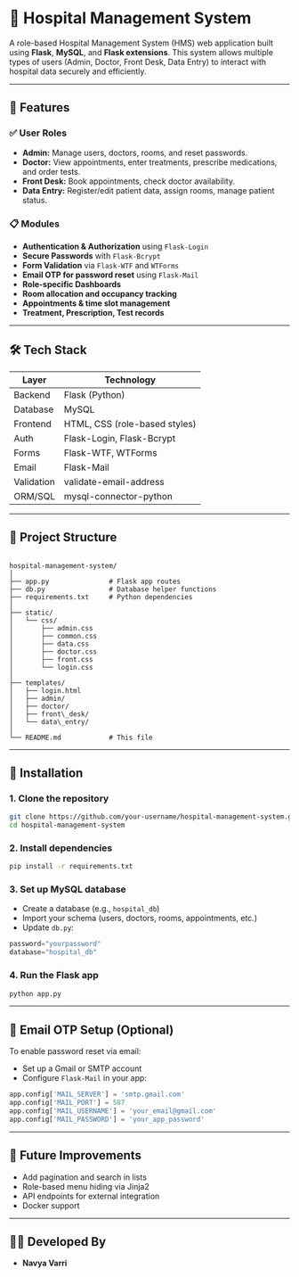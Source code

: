 # 🏥 Hospital Management System

A role-based Hospital Management System (HMS) web application built using **Flask**, **MySQL**, and **Flask extensions**. This system allows multiple types of users (Admin, Doctor, Front Desk, Data Entry) to interact with hospital data securely and efficiently.

---

## 🚀 Features

### ✅ User Roles
- **Admin:** Manage users, doctors, rooms, and reset passwords.
- **Doctor:** View appointments, enter treatments, prescribe medications, and order tests.
- **Front Desk:** Book appointments, check doctor availability.
- **Data Entry:** Register/edit patient data, assign rooms, manage patient status.

### 📋 Modules
- **Authentication & Authorization** using `Flask-Login`
- **Secure Passwords** with `Flask-Bcrypt`
- **Form Validation** via `Flask-WTF` and `WTForms`
- **Email OTP for password reset** using `Flask-Mail`
- **Role-specific Dashboards**
- **Room allocation and occupancy tracking**
- **Appointments & time slot management**
- **Treatment, Prescription, Test records**

---

## 🛠 Tech Stack

| Layer        | Technology |
|--------------|------------|
| Backend      | Flask (Python) |
| Database     | MySQL |
| Frontend     | HTML, CSS (role-based styles) |
| Auth         | Flask-Login, Flask-Bcrypt |
| Forms        | Flask-WTF, WTForms |
| Email        | Flask-Mail |
| Validation   | validate-email-address |
| ORM/SQL      | mysql-connector-python |

---

## 📁 Project Structure

```

hospital-management-system/
│
├── app.py               # Flask app routes
├── db.py                # Database helper functions
├── requirements.txt     # Python dependencies
│
├── static/
│   └── css/
│       ├── admin.css
│       ├── common.css
│       ├── data.css
│       ├── doctor.css
│       ├── front.css
│       └── login.css
│
├── templates/
│   ├── login.html
│   ├── admin/
│   ├── doctor/
│   ├── front\_desk/
│   └── data\_entry/
│
└── README.md            # This file

````

---

## 🔧 Installation

### 1. Clone the repository
```bash
git clone https://github.com/your-username/hospital-management-system.git
cd hospital-management-system
````

### 2. Install dependencies

```bash
pip install -r requirements.txt
```

### 3. Set up MySQL database

* Create a database (e.g., `hospital_db`)
* Import your schema (users, doctors, rooms, appointments, etc.)
* Update `db.py`:

```python
password="yourpassword"
database="hospital_db"
```

### 4. Run the Flask app

```bash
python app.py
```

---

## 📧 Email OTP Setup (Optional)

To enable password reset via email:

* Set up a Gmail or SMTP account
* Configure `Flask-Mail` in your app:

```python
app.config['MAIL_SERVER'] = 'smtp.gmail.com'
app.config['MAIL_PORT'] = 587
app.config['MAIL_USERNAME'] = 'your_email@gmail.com'
app.config['MAIL_PASSWORD'] = 'your_app_password'
```

---

## 📌 Future Improvements

* Add pagination and search in lists
* Role-based menu hiding via Jinja2
* API endpoints for external integration
* Docker support

---

## 👨‍💻 Developed By

* **Navya Varri**
